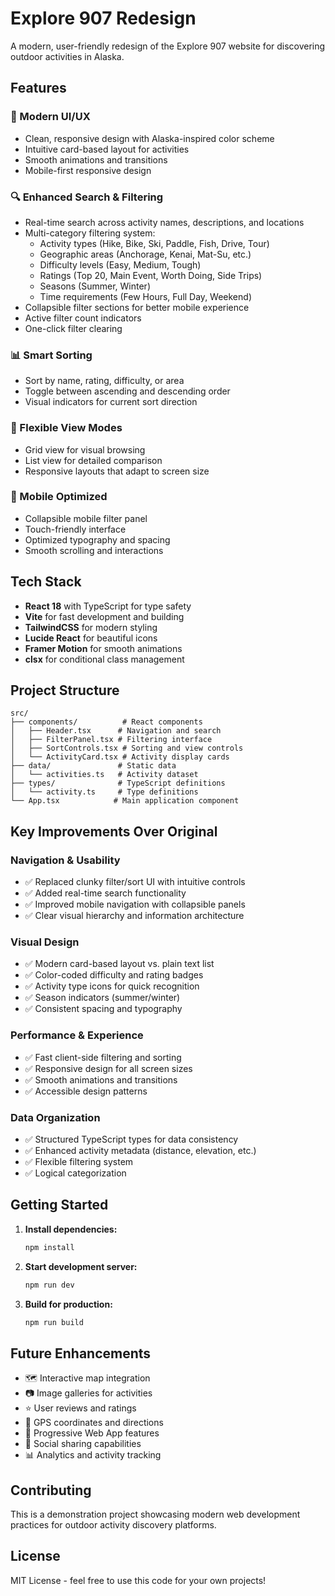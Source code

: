 # Explore 907 Redesign

A modern, user-friendly redesign of the Explore 907 website for discovering outdoor activities in Alaska.

## Features

### 🎨 Modern UI/UX
- Clean, responsive design with Alaska-inspired color scheme
- Intuitive card-based layout for activities
- Smooth animations and transitions
- Mobile-first responsive design

### 🔍 Enhanced Search & Filtering
- Real-time search across activity names, descriptions, and locations
- Multi-category filtering system:
  - Activity types (Hike, Bike, Ski, Paddle, Fish, Drive, Tour)
  - Geographic areas (Anchorage, Kenai, Mat-Su, etc.)
  - Difficulty levels (Easy, Medium, Tough)
  - Ratings (Top 20, Main Event, Worth Doing, Side Trips)
  - Seasons (Summer, Winter)
  - Time requirements (Few Hours, Full Day, Weekend)
- Collapsible filter sections for better mobile experience
- Active filter count indicators
- One-click filter clearing

### 📊 Smart Sorting
- Sort by name, rating, difficulty, or area
- Toggle between ascending and descending order
- Visual indicators for current sort direction

### 👀 Flexible View Modes
- Grid view for visual browsing
- List view for detailed comparison
- Responsive layouts that adapt to screen size

### 📱 Mobile Optimized
- Collapsible mobile filter panel
- Touch-friendly interface
- Optimized typography and spacing
- Smooth scrolling and interactions

## Tech Stack

- **React 18** with TypeScript for type safety
- **Vite** for fast development and building
- **TailwindCSS** for modern styling
- **Lucide React** for beautiful icons
- **Framer Motion** for smooth animations
- **clsx** for conditional class management

## Project Structure

```
src/
├── components/          # React components
│   ├── Header.tsx      # Navigation and search
│   ├── FilterPanel.tsx # Filtering interface
│   ├── SortControls.tsx # Sorting and view controls
│   └── ActivityCard.tsx # Activity display cards
├── data/               # Static data
│   └── activities.ts   # Activity dataset
├── types/              # TypeScript definitions
│   └── activity.ts     # Type definitions
└── App.tsx            # Main application component
```

## Key Improvements Over Original

### Navigation & Usability
- ✅ Replaced clunky filter/sort UI with intuitive controls
- ✅ Added real-time search functionality
- ✅ Improved mobile navigation with collapsible panels
- ✅ Clear visual hierarchy and information architecture

### Visual Design
- ✅ Modern card-based layout vs. plain text list
- ✅ Color-coded difficulty and rating badges
- ✅ Activity type icons for quick recognition
- ✅ Season indicators (summer/winter)
- ✅ Consistent spacing and typography

### Performance & Experience
- ✅ Fast client-side filtering and sorting
- ✅ Responsive design for all screen sizes
- ✅ Smooth animations and transitions
- ✅ Accessible design patterns

### Data Organization
- ✅ Structured TypeScript types for data consistency
- ✅ Enhanced activity metadata (distance, elevation, etc.)
- ✅ Flexible filtering system
- ✅ Logical categorization

## Getting Started

1. **Install dependencies:**
   ```bash
   npm install
   ```

2. **Start development server:**
   ```bash
   npm run dev
   ```

3. **Build for production:**
   ```bash
   npm run build
   ```

## Future Enhancements

- 🗺️ Interactive map integration
- 📷 Image galleries for activities
- ⭐ User reviews and ratings
- 📍 GPS coordinates and directions
- 📱 Progressive Web App features
- 🔗 Social sharing capabilities
- 📊 Analytics and activity tracking

## Contributing

This is a demonstration project showcasing modern web development practices for outdoor activity discovery platforms.

## License

MIT License - feel free to use this code for your own projects! 
